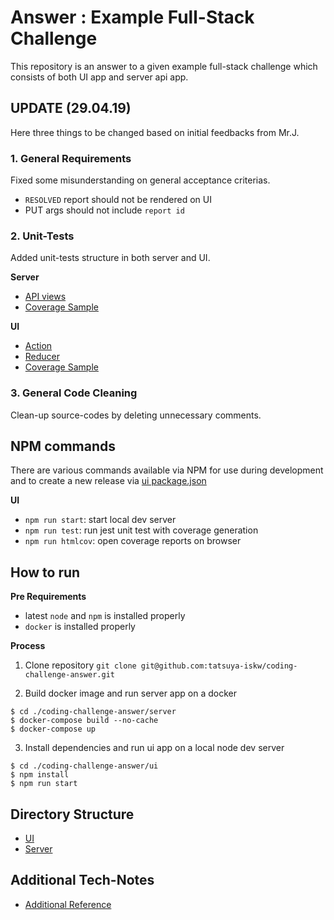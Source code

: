 # Answer : Example Full-Stack Challenge

This repository is an answer to a given example full-stack challenge which consists of both UI app and server api app.

## UPDATE (29.04.19)

Here three things to be changed based on initial feedbacks from Mr.J.

### 1. General Requirements

Fixed some misunderstanding on general acceptance criterias.

* `RESOLVED` report should not be rendered on UI
* PUT args should not include `report id`

### 2. Unit-Tests

Added unit-tests structure in both server and UI.

**Server**

* [API views](./server/app/report/tests.py)
* [Coverage Sample](./docs/res/coverage_matrix_server.png)

**UI**

* [Action](./ui/src/app/test/action.test.js)
* [Reducer](./ui/src/app/test/reducer.test.js)
* [Coverage Sample](./docs/res/coverage_matrix_ui.png)

### 3. General Code Cleaning

Clean-up source-codes by deleting unnecessary comments.

## NPM commands

There are various commands available via NPM for use during development and to create a new release via [ui package.json](./package.json)

**UI**

* `npm run start`: start local dev server
* `npm run test`: run jest unit test with coverage generation
* `npm run htmlcov`: open coverage reports on browser

## How to run

**Pre Requirements**

* latest `node` and `npm` is installed properly
* `docker` is installed properly

**Process**

1. Clone repository `git clone git@github.com:tatsuya-iskw/coding-challenge-answer.git`

2. Build docker image and run server app on a docker

```
$ cd ./coding-challenge-answer/server
$ docker-compose build --no-cache
$ docker-compose up
```

3. Install dependencies and run ui app on a local node dev server

```
$ cd ./coding-challenge-answer/ui
$ npm install
$ npm run start
```

## Directory Structure

* [UI](./docs/res/tree-ui.txt)
* [Server](./docs/res/tree-server.txt)

## Additional Tech-Notes

* [Additional Reference](./docs/additional-tech-note)
